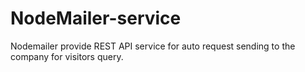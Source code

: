 # NodeMailer-service
Nodemailer provide REST API service for auto request sending to the company for visitors query.
